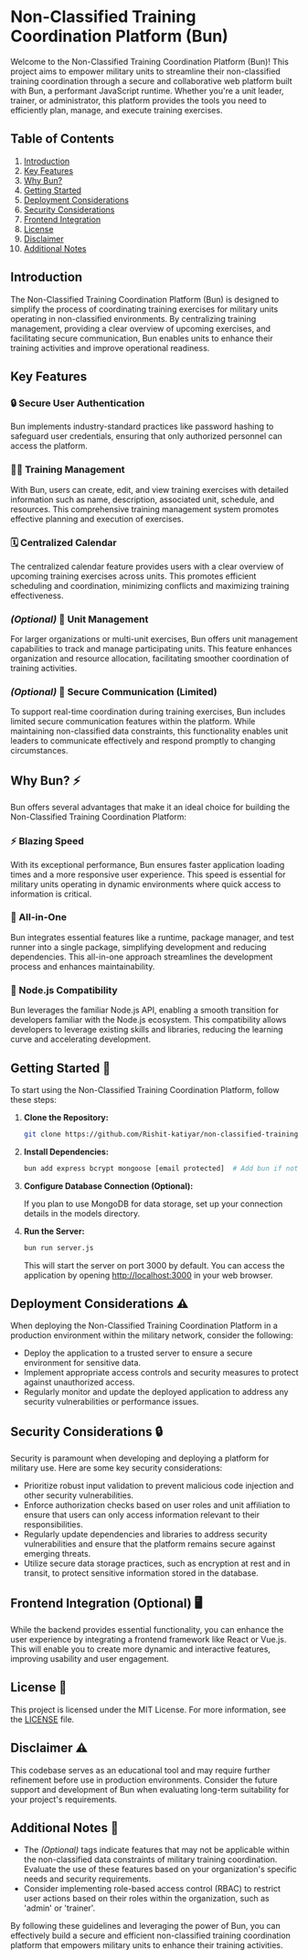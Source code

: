 # Non-Classified Training Coordination Platform (Bun)

Welcome to the Non-Classified Training Coordination Platform (Bun)! This project aims to empower military units to streamline their non-classified training coordination through a secure and collaborative web platform built with Bun, a performant JavaScript runtime. Whether you're a unit leader, trainer, or administrator, this platform provides the tools you need to efficiently plan, manage, and execute training exercises.

## Table of Contents

1. [Introduction](#introduction)
2. [Key Features](#key-features)
3. [Why Bun?](#why-bun)
4. [Getting Started](#getting-started)
5. [Deployment Considerations](#deployment-considerations)
6. [Security Considerations](#security-considerations)
7. [Frontend Integration](#frontend-integration)
8. [License](#license)
9. [Disclaimer](#disclaimer)
10. [Additional Notes](#additional-notes)

## Introduction

The Non-Classified Training Coordination Platform (Bun) is designed to simplify the process of coordinating training exercises for military units operating in non-classified environments. By centralizing training management, providing a clear overview of upcoming exercises, and facilitating secure communication, Bun enables units to enhance their training activities and improve operational readiness.

## Key Features

### 🔒 Secure User Authentication

Bun implements industry-standard practices like password hashing to safeguard user credentials, ensuring that only authorized personnel can access the platform.

### 🏋️‍♂️ Training Management

With Bun, users can create, edit, and view training exercises with detailed information such as name, description, associated unit, schedule, and resources. This comprehensive training management system promotes effective planning and execution of exercises.

### 🗓️ Centralized Calendar

The centralized calendar feature provides users with a clear overview of upcoming training exercises across units. This promotes efficient scheduling and coordination, minimizing conflicts and maximizing training effectiveness.

### _(Optional)_ 🏢 Unit Management

For larger organizations or multi-unit exercises, Bun offers unit management capabilities to track and manage participating units. This feature enhances organization and resource allocation, facilitating smoother coordination of training activities.

### _(Optional)_ 🔐 Secure Communication (Limited)

To support real-time coordination during training exercises, Bun includes limited secure communication features within the platform. While maintaining non-classified data constraints, this functionality enables unit leaders to communicate effectively and respond promptly to changing circumstances.

## Why Bun? ⚡

Bun offers several advantages that make it an ideal choice for building the Non-Classified Training Coordination Platform:

### ⚡ Blazing Speed

With its exceptional performance, Bun ensures faster application loading times and a more responsive user experience. This speed is essential for military units operating in dynamic environments where quick access to information is critical.

### 🔧 All-in-One

Bun integrates essential features like a runtime, package manager, and test runner into a single package, simplifying development and reducing dependencies. This all-in-one approach streamlines the development process and enhances maintainability.

### 🔄 Node.js Compatibility

Bun leverages the familiar Node.js API, enabling a smooth transition for developers familiar with the Node.js ecosystem. This compatibility allows developers to leverage existing skills and libraries, reducing the learning curve and accelerating development.

## Getting Started 🚀

To start using the Non-Classified Training Coordination Platform, follow these steps:

1. **Clone the Repository:**

   ```bash
   git clone https://github.com/Rishit-katiyar/non-classified-training-coord.git
   ```


2. **Install Dependencies:**

   ```bash
   bun add express bcrypt mongoose [email protected]  # Add bun if not already installed
   ```

3. **Configure Database Connection (Optional):**

   If you plan to use MongoDB for data storage, set up your connection details in the models directory.

4. **Run the Server:**

   ```bash
   bun run server.js
   ```

   This will start the server on port 3000 by default. You can access the application by opening [http://localhost:3000](http://localhost:3000) in your web browser.

## Deployment Considerations ⚠️

When deploying the Non-Classified Training Coordination Platform in a production environment within the military network, consider the following:

- Deploy the application to a trusted server to ensure a secure environment for sensitive data.
- Implement appropriate access controls and security measures to protect against unauthorized access.
- Regularly monitor and update the deployed application to address any security vulnerabilities or performance issues.

## Security Considerations 🔒

Security is paramount when developing and deploying a platform for military use. Here are some key security considerations:

- Prioritize robust input validation to prevent malicious code injection and other security vulnerabilities.
- Enforce authorization checks based on user roles and unit affiliation to ensure that users can only access information relevant to their responsibilities.
- Regularly update dependencies and libraries to address security vulnerabilities and ensure that the platform remains secure against emerging threats.
- Utilize secure data storage practices, such as encryption at rest and in transit, to protect sensitive information stored in the database.

## Frontend Integration (Optional) 🖥️

While the backend provides essential functionality, you can enhance the user experience by integrating a frontend framework like React or Vue.js. This will enable you to create more dynamic and interactive features, improving usability and user engagement.

## License 📝

This project is licensed under the MIT License. For more information, see the [LICENSE](LICENSE) file.

## Disclaimer ⚠️

This codebase serves as an educational tool and may require further refinement before use in production environments. Consider the future support and development of Bun when evaluating long-term suitability for your project's requirements.

## Additional Notes 📝

- The _(Optional)_ tags indicate features that may not be applicable within the non-classified data constraints of military training coordination. Evaluate the use of these features based on your organization's specific needs and security requirements.
- Consider implementing role-based access control (RBAC) to restrict user actions based on their roles within the organization, such as 'admin' or 'trainer'.

By following these guidelines and leveraging the power of Bun, you can effectively build a secure and efficient non-classified training coordination platform that empowers military units to enhance their training activities.

